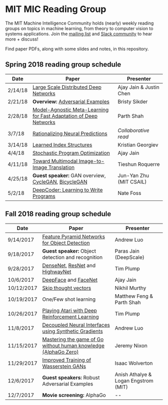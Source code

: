 # MIT MIC Reading Group

The MIT Machine Intelligence Community holds (nearly) weekly reading groups on topics in machine learning, from theory to computer vision to systems applications. Join the [mailing list](http://bitly.com/mit-mic) and [Slack community](https://mit-mic.slack.com/signup) to hear more + discuss!

Find paper PDFs, along with some slides and notes, in this repository.

## Spring 2018 reading group schedule

| Date | Paper | Presenter |
|--------- |------------------------------------------------------------------- |------------------------ |
| 2/14/18 | [Large Scale Distributed Deep Networks](https://static.googleusercontent.com/media/research.google.com/en//archive/large_deep_networks_nips2012.pdf) | Ajay Jain & Justin Chen |
| 2/21/18 | **Overview:** [Adversarial Examples](https://github.com/MIT-MIC/Reading-Groups/tree/master/Spring%202018/2018-02-21%20papers:%20Adversarial%20examples%20for%20neural%20networks) | Bristy Sikder |
| 2/28/18 | [Model-Agnostic Meta-Learning for Fast Adaptation of Deep Networks](https://arxiv.org/abs/1703.03400) | Parth Shah |
| 3/7/18 | [Rationalizing Neural Predictions](https://arxiv.org/abs/1606.04155) | _Collaborative read_ |
| 3/14/18 | [Learned Index Structures](https://arxiv.org/abs/1712.01208) | Kristian Georgiev |
| 4/4/18 | [Stochastic Program Optimization](https://theory.stanford.edu/~aiken/publications/papers/cacm16.pdf) | Ajay Jain |
| 4/11/18 | [Toward Multimodal Image-to-Image Translation](https://junyanz.github.io/BicycleGAN/) | Tieshun Roquerre |
| 4/25/18 | **Guest speaker:** GAN overview, [CycleGAN](https://junyanz.github.io/CycleGAN/), [BicycleGAN](https://junyanz.github.io/BicycleGAN/) | Jun-Yan Zhu (MIT CSAIL) |
| 5/2/18 | [DeepCoder: Learning to Write Programs](https://arxiv.org/abs/1611.01989) | Nate Foss |

## Fall 2018 reading group schedule

| Date | Paper | Presenter |
|------------|-------------------------------------------------------|----------------------------------|
| 9/14/2017 | [Feature Pyramid Networks for Object Detection](https://arxiv.org/abs/1612.03144) | Andrew Luo |
| 9/18/2017 | **Guest speaker:** Object detection and recognition | Paras Jain (DeepScale) |
| 9/28/2017 | [DenseNet](https://arxiv.org/abs/1608.06993), [ResNet](https://arxiv.org/abs/1512.03385) and [HighwayNet](https://arxiv.org/pdf/1505.00387.pdf) | Tim Plump |
| 10/6/2017 | [DeepFace](https://www.cs.toronto.edu/~ranzato/publications/taigman_cvpr14.pdf) and [FaceNet](https://arxiv.org/abs/1503.03832) | Ajay Jain |
| 10/12/2017 | [Skip thought vectors](https://arxiv.org/abs/1506.06726) | Nikhil Murthy |
| 10/19/2017 | One/Few shot learning | Matthew Feng & Parth Shah |
| 10/26/2017 | [Playing Atari with Deep Reinforcement Learning](https://www.cs.toronto.edu/~vmnih/docs/dqn.pdf) | Tim Plump |
| 11/8/2017 | [Decoupled Neural Interfaces using Synthetic Gradients](https://arxiv.org/abs/1608.05343) | Andrew Luo |
| 11/15/2017 | [Mastering the game of Go without human knowledge (AlphaGo Zero)](https://www.nature.com/articles/nature24270) | Jeremy Nixon |
| 11/29/2017 | [Improved Training of Wasserstein GANs](https://arxiv.org/abs/1704.00028) | Isaac Wolverton |
| 12/6/2017 | **Guest speakers:** Robust Adversarial Examples | Anish Athalye & Logan Engstrom (MIT) |
| 12/7/2017 | **Movie screening:** AlphaGo | -- |

